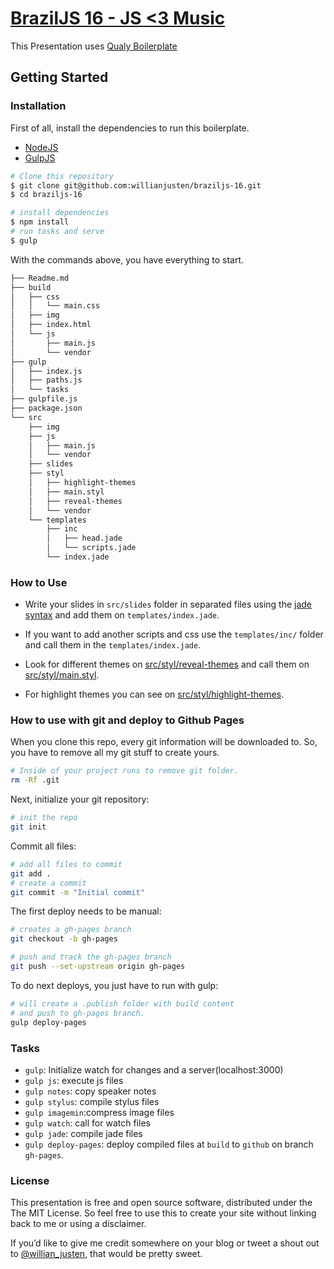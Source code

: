 # [BrazilJS 16 - JS <3 Music](http://willianjusten.com.br/braziljs-16/)

This Presentation uses [Qualy Boilerplate](https://github.com/Qualy-org/qualy-presenter)

## Getting Started

### Installation

First of all, install the dependencies to run this boilerplate.

- [NodeJS](http://nodejs.org/)
- [GulpJS](http://gulpjs.com/)

```sh
# Clone this repository
$ git clone git@github.com:willianjusten/braziljs-16.git
$ cd braziljs-16

# install dependencies
$ npm install
# run tasks and serve
$ gulp
```

With the commands above, you have everything to start.

```sh
├── Readme.md
├── build
│   ├── css
│   │   └── main.css
│   ├── img
│   ├── index.html
│   └── js
│       ├── main.js
│       └── vendor
├── gulp
│   ├── index.js
│   ├── paths.js
│   └── tasks
├── gulpfile.js
├── package.json
└── src
    ├── img
    ├── js
    │   ├── main.js
    │   └── vendor
    ├── slides
    ├── styl
    │   ├── highlight-themes
    │   ├── main.styl
    │   ├── reveal-themes
    │   └── vendor
    └── templates
        ├── inc
        │   ├── head.jade
        │   └── scripts.jade
        └── index.jade
```

### How to Use

- Write your slides in `src/slides` folder in separated files using the [jade syntax](http://jade-lang.com/) and add them on `templates/index.jade`.

- If you want to add another scripts and css use the `templates/inc/` folder and call them in the  `templates/index.jade`.

- Look for different themes on [src/styl/reveal-themes](https://github.com/Qualy-org/qualy-presenter/tree/master/src/styl/reveal-themes) and call them on [src/styl/main.styl](https://github.com/Qualy-org/qualy-presenter/blob/master/src/styl/main.styl). 

- For highlight themes you can see on [src/styl/highlight-themes](https://github.com/Qualy-org/qualy-presenter/blob/master/src/styl/highlight-themes/).

### How to use with git and deploy to Github Pages

When you clone this repo, every git information will be downloaded to. So, you have to remove all my git stuff to create yours.

```sh
# Inside of your project runs to remove git folder.
rm -Rf .git
```

Next, initialize your git repository:

```sh
# init the repo
git init
```

Commit all files:

```sh
# add all files to commit
git add .
# create a commit
git commit -m "Initial commit"
```

The first deploy needs to be manual:

```sh
# creates a gh-pages branch
git checkout -b gh-pages

# push and track the gh-pages branch
git push --set-upstream origin gh-pages
```

To do next deploys, you just have to run with gulp:

```sh
# will create a .publish folder with build content
# and push to gh-pages branch.
gulp deploy-pages
```

### Tasks

- `gulp`: Initialize watch for changes and a server(localhost:3000)
- `gulp js`: execute js files
- `gulp notes`: copy speaker notes
- `gulp stylus`: compile stylus files
- `gulp imagemin`:compress image files
- `gulp watch`: call for watch files
- `gulp jade`: compile jade files
- `gulp deploy-pages`: deploy compiled files at `build` to `github` on branch `gh-pages`.

### License

This presentation is free and open source software, distributed under the The MIT License. So feel free to use this to create your site without linking back to me or using a disclaimer.

If you’d like to give me credit somewhere on your blog or tweet a shout out to [@willian_justen](https://twitter.com/willian_justen), that would be pretty sweet.